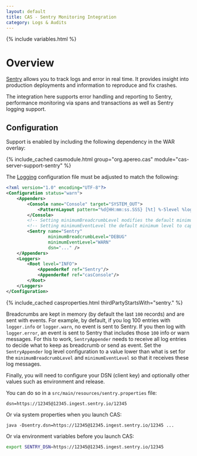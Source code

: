```yaml
---
layout: default
title: CAS - Sentry Monitoring Integration
category: Logs & Audits
---
```


{% include variables.html %}

# Overview

[Sentry](https://sentry.io) allows you to track logs and error in real time. It provides 
insight into production deployments and information to reproduce and fix crashes.
             
The integration here supports error handling and reporting to Sentry, performance monitoring via spans and transactions 
as well as Sentry logging support. 

## Configuration

Support is enabled by including the following dependency in the WAR overlay:

{% include_cached casmodule.html group="org.apereo.cas" module="cas-server-support-sentry" %}

The [Logging](../logging/Logging.html) configuration file must be adjusted to match the following:

```xml
<?xml version="1.0" encoding="UTF-8"?>
<Configuration status="warn">
    <Appenders>
        <Console name="Console" target="SYSTEM_OUT">
            <PatternLayout pattern="%d{HH:mm:ss.SSS} [%t] %-5level %logger{36} - %msg%n"/>
        </Console>
        <!-- Setting minimumBreadcrumbLevel modifies the default minimum level to add breadcrumbs from INFO to DEBUG  -->
        <!-- Setting minimumEventLevel the default minimum level to capture an event from ERROR to WARN  -->
        <Sentry name="Sentry" 
                minimumBreadcrumbLevel="DEBUG"
                minimumEventLevel="WARN"
                dsn="..." />
    </Appenders>
    <Loggers>
        <Root level="INFO">
            <AppenderRef ref="Sentry"/>
            <AppenderRef ref="casConsole"/>
        </Root>
    </Loggers>
</Configuration>
```

{% include_cached casproperties.html thirdPartyStartsWith="sentry." %}

Breadcrumbs are kept in memory (by default the last `100` records) and are sent with events. For example, by default, 
if you log 100 entries with `logger.info` or `logger.warn`, no event is sent to Sentry. If you then 
log with `logger.error`, an event is sent to Sentry that includes those `100` info or warn messages. 
For this to work, `SentryAppender` needs to receive all log entries to decide what to keep as breadcrumb or send as event. 
Set the `SentryAppender` log level configuration to a value lower than what is set for the `minimumBreadcrumbLevel` and `minimumEventLevel` 
so that it receives these log messages.

Finally, you will need to configure your DSN (client key) and optionally other values such as environment and release. 

You can do so in a `src/main/resources/sentry.properties` file:

```properties
dsn=https://12345@12345.ingest.sentry.io/12345
```
                  
Or via system properties when you launch CAS:

```properties
java -Dsentry.dsn=https://12345@12345.ingest.sentry.io/12345 ...
```

Or via environment variables before you launch CAS:

```bash
export SENTRY_DSN=https://12345@12345.ingest.sentry.io/12345
```
